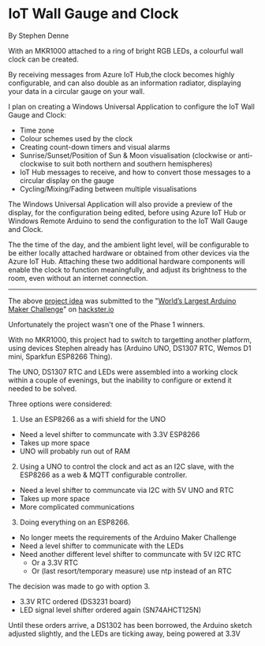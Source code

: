 # IoT Wall Gauge and Clock
By Stephen Denne

With an MKR1000 attached to a ring of bright RGB LEDs, a colourful wall
clock can be created.

By receiving messages from Azure IoT Hub,the clock becomes highly
configurable, and can also double as an information radiator, displaying
your data in a circular gauge on your wall.

I plan on creating a Windows Universal Application to configure the IoT
Wall Gauge and Clock:

- Time zone
- Colour schemes used by the clock
- Creating count-down timers and visual alarms
- Sunrise/Sunset/Position of Sun & Moon visualisation (clockwise or
  anti-clockwise to suit both northern and southern hemispheres)
- IoT Hub messages to receive, and how to convert those messages to a
  circular display on the gauge
- Cycling/Mixing/Fading between multiple visualisations

The Windows Universal Application will also provide a preview of the
display, for the configuration being edited, before using Azure IoT Hub or
Windows Remote Arduino to send the configuration to the IoT Wall Gauge and
Clock.

The the time of the day, and the ambient light level, will be configurable
to be either locally attached hardware or obtained from other devices via
the Azure IoT Hub. Attaching these two additional hardware components will
enable the clock to function meaningfully, and adjust its brightness to the
room, even without an internet connection.

---------------------------------------------------------------------------

The above [project idea](https://www.hackster.io/challenges/arduino-microsoft-maker/ideas/1045)
was submitted to the "[World’s Largest Arduino Maker Challenge](https://www.hackster.io/challenges/arduino-microsoft-maker)"
on [hackster.io](https://www.hackster.io/)

Unfortunately the project wasn't one of the Phase 1 winners.

With no MKR1000, this project had to switch to targetting another
platform, using devices Stephen already has (Arduino UNO, DS1307
RTC, Wemos D1 mini, Sparkfun ESP8266 Thing).

The UNO, DS1307 RTC and LEDs were assembled into a working clock within
a couple of evenings, but the inability to configure or extend it needed
to be solved.

Three options were considered:

1. Use an ESP8266 as a wifi shield for the UNO
  - Need a level shifter to communcate with 3.3V ESP8266
  - Takes up more space
  - UNO will probably run out of RAM
2. Using a UNO to control the clock and act as an I2C slave, with the
   ESP8266 as a web & MQTT configurable controller.
  - Need a level shifter to communcate via I2C with 5V UNO and RTC
  - Takes up more space
  - More complicated communications
3. Doing everything on an ESP8266.
  - No longer meets the requirements of the Arduino Maker Challenge
  - Need a level shifter to communicate with the LEDs
  - Need another different level shifter to communcate with 5V I2C RTC
    - Or a 3.3V RTC
    - Or (last resort/temporary measure) use ntp instead of an RTC

The decision was made to go with option 3.
- 3.3V RTC ordered (DS3231 board)
- LED signal level shifter ordered again (SN74AHCT125N)

Until these orders arrive, a DS1302 has been borrowed, the Arduino sketch
adjusted slightly, and the LEDs are ticking away, being powered at 3.3V
